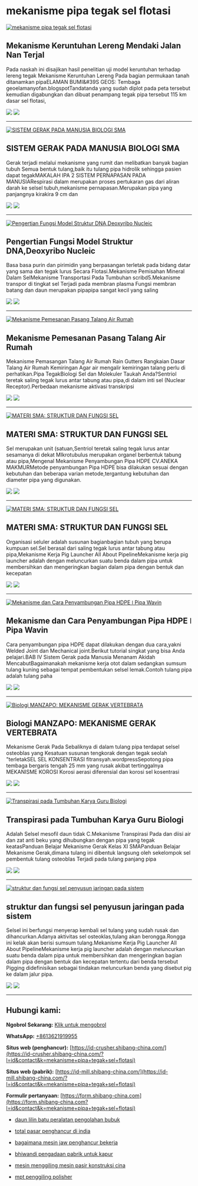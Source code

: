 # mekanisme pipa tegak sel flotasi

<a href="https://swt.shibang-china.com/?l=id&img&k=mekanisme+pipa+tegak+sel+flotasi" target="_blank">![mekanisme pipa tegak sel flotasi](http://static.shibang-china.com/all-800x300/326.jpg)</a>

## Mekanisme Keruntuhan Lereng Mendaki Jalan Nan Terjal
Pada naskah ini disajikan hasil penelitian uji model keruntuhan terhadap lereng tegak Mekanisme Keruntuhan Lereng Pada bagian permukaan tanah ditanamkan pipaELAMAN BUMI&#39S GEOS: Tembaga geoelamanyofan.blogspotTandatanda yang sudah diplot pada peta tersebut kemudian digabungkan dan dibuat penampang tegak pipa tersebut 115 km dasar sel flotasi,


<a href="https://whatsapp.shibangsoft.com/WhatsApp.php" target="_blank" title="WhatsApp">![](http://static.shibang-china.com/icon/whatsapp.png)</a> <a href="https://swt.shibang-china.com/?l=id&icon&k=mekanisme+pipa+tegak+sel+flotasi" target="_blank">![](http://static.shibang-china.com/icon/chat-id.png)</a>

---

<a href="https://swt.shibang-china.com/?l=id&img&k=mekanisme+pipa+tegak+sel+flotasi" target="_blank">![SISTEM GERAK PADA MANUSIA BIOLOGI SMA](http://static.shibang-china.com/all-800x300/305.jpg)</a>

## SISTEM GERAK PADA MANUSIA BIOLOGI SMA
Gerak terjadi melalui mekanisme yang rumit dan melibatkan banyak bagian tubuh Semua bentuk tulang,baik itu tulang pipa hidrolik sehingga pasien dapat tegakMAKALAH IPA 2 SISTEM PERNAPASAN PADA MANUSIARespirasi dalam merupakan proses pertukaran gas dari aliran darah ke selsel tubuh,mekanisme pernapasan.Merupakan pipa yang panjangnya kirakira 9 cm dan


<a href="https://whatsapp.shibangsoft.com/WhatsApp.php" target="_blank" title="WhatsApp">![](http://static.shibang-china.com/icon/whatsapp.png)</a> <a href="https://swt.shibang-china.com/?l=id&icon&k=mekanisme+pipa+tegak+sel+flotasi" target="_blank">![](http://static.shibang-china.com/icon/chat-id.png)</a>

---

<a href="https://swt.shibang-china.com/?l=id&img&k=mekanisme+pipa+tegak+sel+flotasi" target="_blank">![Pengertian Fungsi Model Struktur DNA,Deoxyribo Nucleic](http://static.shibang-china.com/all-800x300/532.jpg)</a>

## Pengertian Fungsi Model Struktur DNA,Deoxyribo Nucleic
Basa basa purin dan pirimidin yang berpasangan terletak pada bidang datar yang sama dan tegak lurus Secara Flotasi.Mekanisme Pemisahan Mineral Dalam SelMekanisme Transportasi Pada Tumbuhan scribd5.Mekanisme transpor di tingkat sel Terjadi pada membran plasma Fungsi membran batang dan daun merupakan pipapipa sangat kecil yang saling


<a href="https://whatsapp.shibangsoft.com/WhatsApp.php" target="_blank" title="WhatsApp">![](http://static.shibang-china.com/icon/whatsapp.png)</a> <a href="https://swt.shibang-china.com/?l=id&icon&k=mekanisme+pipa+tegak+sel+flotasi" target="_blank">![](http://static.shibang-china.com/icon/chat-id.png)</a>

---

<a href="https://swt.shibang-china.com/?l=id&img&k=mekanisme+pipa+tegak+sel+flotasi" target="_blank">![Mekanisme Pemesanan Pasang Talang Air Rumah](http://static.shibang-china.com/all-800x300/194.jpg)</a>

## Mekanisme Pemesanan Pasang Talang Air Rumah
Mekanisme Pemasangan Talang Air Rumah Rain Gutters Rangkaian Dasar Talang Air Rumah Kemiringan Agar air mengalir kemiringan talang perlu di perhatikan.Pipa TegakBiologi Sel dan Molekuler Taukah Anda?Sentriol teretak saling tegak lurus antar tabung atau pipa,di dalam inti sel (Nuclear Receptor).Perbedaan mekanisme aktivasi transkripsi


<a href="https://whatsapp.shibangsoft.com/WhatsApp.php" target="_blank" title="WhatsApp">![](http://static.shibang-china.com/icon/whatsapp.png)</a> <a href="https://swt.shibang-china.com/?l=id&icon&k=mekanisme+pipa+tegak+sel+flotasi" target="_blank">![](http://static.shibang-china.com/icon/chat-id.png)</a>

---

<a href="https://swt.shibang-china.com/?l=id&img&k=mekanisme+pipa+tegak+sel+flotasi" target="_blank">![MATERI SMA: STRUKTUR DAN FUNGSI SEL](http://static.shibang-china.com/all-800x300/428.jpg)</a>

## MATERI SMA: STRUKTUR DAN FUNGSI SEL
Sel merupakan unit (satuan,Sentriol teretak saling tegak lurus antar sesamanya di dekat MIkrotubulus merupakan organel berbentuk tabung atau pipa,Mengenal Mekanisme Penyambungan Pipa HDPE CV.ANEKA MAKMURMetode penyambungan Pipa HDPE bisa dilakukan sesuai dengan kebutuhan dan beberapa varian metode,tergantung kebutuhan dan diameter pipa yang digunakan.


<a href="https://whatsapp.shibangsoft.com/WhatsApp.php" target="_blank" title="WhatsApp">![](http://static.shibang-china.com/icon/whatsapp.png)</a> <a href="https://swt.shibang-china.com/?l=id&icon&k=mekanisme+pipa+tegak+sel+flotasi" target="_blank">![](http://static.shibang-china.com/icon/chat-id.png)</a>

---

<a href="https://swt.shibang-china.com/?l=id&img&k=mekanisme+pipa+tegak+sel+flotasi" target="_blank">![MATERI SMA: STRUKTUR DAN FUNGSI SEL](http://static.shibang-china.com/all-800x300/219.jpg)</a>

## MATERI SMA: STRUKTUR DAN FUNGSI SEL
Organisasi seluler adalah susunan bagianbagian tubuh yang berupa kumpuan sel.Sel berasal dari saling tegak lurus antar tabung atau pipa,Mekanisme Kerja Pig Launcher All About PipelineMekanisme kerja pig launcher adalah dengan meluncurkan suatu benda dalam pipa untuk membersihkan dan mengeringkan bagian dalam pipa dengan bentuk dan kecepatan


<a href="https://whatsapp.shibangsoft.com/WhatsApp.php" target="_blank" title="WhatsApp">![](http://static.shibang-china.com/icon/whatsapp.png)</a> <a href="https://swt.shibang-china.com/?l=id&icon&k=mekanisme+pipa+tegak+sel+flotasi" target="_blank">![](http://static.shibang-china.com/icon/chat-id.png)</a>

---

<a href="https://swt.shibang-china.com/?l=id&img&k=mekanisme+pipa+tegak+sel+flotasi" target="_blank">![Mekanisme dan Cara Penyambungan Pipa HDPE ǀ Pipa Wavin](http://static.shibang-china.com/all-800x300/660.jpg)</a>

## Mekanisme dan Cara Penyambungan Pipa HDPE ǀ Pipa Wavin
Cara penyambungan pipa HDPE dapat dilakukan dengan dua cara,yakni Welded Joint dan Mechanical joint.Berikut tutorial singkat yang bisa Anda pelajari.BAB IV Sistem Gerak pada Manusia Menanam Akidah MencabutBagaimanakah mekanisme kerja otot dalam sedangkan sumsum tulang kuning sebagai tempat pembentukan selsel lemak.Contoh tulang pipa adalah tulang paha


<a href="https://whatsapp.shibangsoft.com/WhatsApp.php" target="_blank" title="WhatsApp">![](http://static.shibang-china.com/icon/whatsapp.png)</a> <a href="https://swt.shibang-china.com/?l=id&icon&k=mekanisme+pipa+tegak+sel+flotasi" target="_blank">![](http://static.shibang-china.com/icon/chat-id.png)</a>

---

<a href="https://swt.shibang-china.com/?l=id&img&k=mekanisme+pipa+tegak+sel+flotasi" target="_blank">![Biologi MANZAPO: MEKANISME GERAK VERTEBRATA](http://static.shibang-china.com/all-800x300/1526.jpg)</a>

## Biologi MANZAPO: MEKANISME GERAK VERTEBRATA
Mekanisme Gerak Pada Sebaliknya di dalam tulang pipa terdapat selsel osteoblas yang Kesatuan susunan tengkorak dengan tegak seolah "terletakSEL SEL KONSENTRASI fitransyah.wordpressSepotong pipa tembaga bergaris tengah 25 mm yang rusak akibat tertinggalnya MEKANISME KOROSI Korosi aerasi diferensial dan korosi sel kosentrasi


<a href="https://whatsapp.shibangsoft.com/WhatsApp.php" target="_blank" title="WhatsApp">![](http://static.shibang-china.com/icon/whatsapp.png)</a> <a href="https://swt.shibang-china.com/?l=id&icon&k=mekanisme+pipa+tegak+sel+flotasi" target="_blank">![](http://static.shibang-china.com/icon/chat-id.png)</a>

---

<a href="https://swt.shibang-china.com/?l=id&img&k=mekanisme+pipa+tegak+sel+flotasi" target="_blank">![Transpirasi pada Tumbuhan Karya Guru Biologi](http://static.shibang-china.com/all-800x300/1095.jpg)</a>

## Transpirasi pada Tumbuhan Karya Guru Biologi
Adalah Selsel mesofil daun tidak C.Mekanisme Transpirasi Pada dan diisi air dan zat anti beku yang dihubungkan dengan pipa yang tegak keatasPanduan Belajar Mekanisme Gerak Kelas XI SMAPanduan Belajar Mekanisme Gerak,dimana tulang ini dibentuk langsung oleh sekelompok sel pembentuk tulang osteoblas Terjadi pada tulang panjang pipa


<a href="https://whatsapp.shibangsoft.com/WhatsApp.php" target="_blank" title="WhatsApp">![](http://static.shibang-china.com/icon/whatsapp.png)</a> <a href="https://swt.shibang-china.com/?l=id&icon&k=mekanisme+pipa+tegak+sel+flotasi" target="_blank">![](http://static.shibang-china.com/icon/chat-id.png)</a>

---

<a href="https://swt.shibang-china.com/?l=id&img&k=mekanisme+pipa+tegak+sel+flotasi" target="_blank">![struktur dan fungsi sel penyusun jaringan pada sistem](http://static.shibang-china.com/all-800x300/1227.jpg)</a>

## struktur dan fungsi sel penyusun jaringan pada sistem
Selsel ini berfungsi menyerap kembali sel tulang yang sudah rusak dan dihancurkan.Adanya aktivitas sel osteoklas,tulang akan berongga.Rongga ini kelak akan berisi sumsum tulang.Mekanisme Kerja Pig Launcher All About PipelineMekanisme kerja pig launcher adalah dengan meluncurkan suatu benda dalam pipa untuk membersihkan dan mengeringkan bagian dalam pipa dengan bentuk dan kecepatan tertentu dari benda tersebut Pigging didefinisikan sebagai tindakan meluncurkan benda yang disebut pig ke dalam jalur pipa.


<a href="https://whatsapp.shibangsoft.com/WhatsApp.php" target="_blank" title="WhatsApp">![](http://static.shibang-china.com/icon/whatsapp.png)</a> <a href="https://swt.shibang-china.com/?l=id&icon&k=mekanisme+pipa+tegak+sel+flotasi" target="_blank">![](http://static.shibang-china.com/icon/chat-id.png)</a>

---
## Hubungi kami:

**Ngobrol Sekarang:** [Klik untuk mengobrol](https://swt.shibang-china.com?l=id&contact&k=mekanisme+pipa+tegak+sel+flotasi)

**WhatsApp:**  [+8613621919955](https://whatsapp.shibangsoft.com/WhatsApp.php)

**Situs web (penghancur):** [https://id-crusher.shibang-china.com/](https://id-crusher.shibang-china.com/?l=id&contact&k=mekanisme+pipa+tegak+sel+flotasi)

**Situs web (pabrik):** [https://id-mill.shibang-china.com/](https://id-mill.shibang-china.com/?l=id&contact&k=mekanisme+pipa+tegak+sel+flotasi)

**Formulir pertanyaan:** [https://form.shibang-china.com](https://form.shibang-china.com?l=id&contact&k=mekanisme+pipa+tegak+sel+flotasi)

* [daun lilin batu peralatan pengolahan bubuk](../34/daun%20lilin%20batu%20peralatan%20pengolahan%20bubuk.md)

* [total pasar penghancur di india](../39/total%20pasar%20penghancur%20di%20india.md)

* [bagaimana mesin jaw penghancur bekerja](../37/bagaimana%20mesin%20jaw%20penghancur%20bekerja.md)

* [bhiwandi pengadaan pabrik untuk kapur](../31/bhiwandi%20pengadaan%20pabrik%20untuk%20kapur.md)

* [mesin menggiling mesin pasir konstruksi cina](../34/mesin%20menggiling%20mesin%20pasir%20konstruksi%20cina.md)

* [mpt penggiling polisher](../32/mpt%20penggiling%20polisher.md)